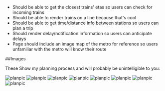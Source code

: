 *  Should be able to get the closest trains' etas so users can check for incoming trains
*  Should be able to render trains on a line because that's cool
*  Should be able to get time/distance info between stations so users can plan a trip
*  Should render delay/notification information so users can anticipate delays
*  Page should include an image map of the metro for reference so users unfamiliar with the metro will know their route

##Images

These Show my planning process and will probably be unintelligible to you:

![planpic](http://solowt.githup.io/assets/plan-pics/1.jpg)
![planpic](/solowt.githup.io/assets/plan-pics/2.jpg)
![planpic](/solowt.githup.io/assets/plan-pics/3.jpg)
![planpic](solowt.githup.io/assets/plan-pics/4.jpg)
![planpic](solowt.githup.io/assets/plan-pics/5.jpg)
![planpic](solowt.githup.io/assets/plan-pics/6.jpg)
![planpic](solowt.githup.io/assets/plan-pics/7.jpg)
![planpic](http://dreamatico.com/data_images/sea/sea-7.jpg)
